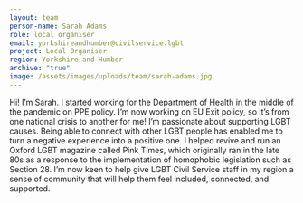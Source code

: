 ```yaml
---
layout: team
person-name: Sarah Adams
role: local organiser
email: yorkshireandhumber@civilservice.lgbt
project: Local Organiser
region: Yorkshire and Humber
archive: "true"
image: /assets/images/uploads/team/sarah-adams.jpg
---
```


Hi! I’m Sarah. I started working for the Department of Health in the middle of the pandemic on PPE policy. I’m now working on EU Exit policy, so it’s from one national crisis to another for me! I’m passionate about supporting LGBT causes. Being able to connect with other LGBT people has enabled me to turn a negative experience into a positive one. I helped revive and run an Oxford LGBT magazine called Pink Times, which originally ran in the late 80s as a response to the implementation of homophobic legislation such as Section 28. I’m now keen to help give LGBT Civil Service staff in my region a sense of community that will help them feel included, connected, and supported.